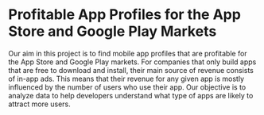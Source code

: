 
# Profitable App Profiles for the App Store and Google Play Markets

Our aim in this project is to find mobile app profiles that are profitable for the App Store and Google Play markets. For companies that only build apps that are free to download and install, their main source of revenue consists of in-app ads. This means that their revenue for any given app is mostly influenced by the number of users who use their app. Our objective is to analyze data to help developers understand what type of apps are likely to attract more users.
